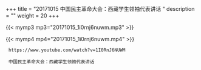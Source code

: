 +++
title = "20171015  中国民主革命大会：西藏学生领袖代表讲话 "
description = ""
weight = 20
+++

{{< mymp3 mp3="20171015_1i0rnj6nuwm.mp3" >}}

{{< mymp4 mp4="20171015_1i0rnj6nuwm.mp4" >}}

     https://www.youtube.com/watch?v=1I0RnJ6NUWM 
     
     中国民主革命大会：西藏学生领袖代表讲话 
